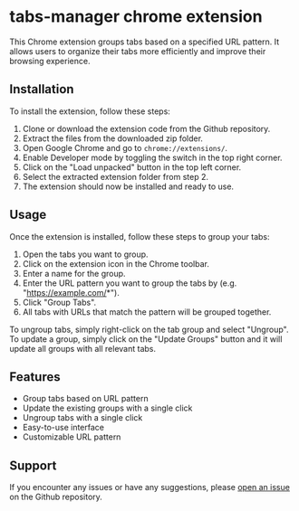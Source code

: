 # tabs-manager chrome extension

This Chrome extension groups tabs based on a specified URL pattern. It allows users to organize their tabs more efficiently and improve their browsing experience.

## Installation

To install the extension, follow these steps:

1. Clone or download the extension code from the Github repository.
2. Extract the files from the downloaded zip folder.
3. Open Google Chrome and go to `chrome://extensions/`.
4. Enable Developer mode by toggling the switch in the top right corner.
5. Click on the "Load unpacked" button in the top left corner.
6. Select the extracted extension folder from step 2.
7. The extension should now be installed and ready to use.

## Usage

Once the extension is installed, follow these steps to group your tabs:

1. Open the tabs you want to group.
2. Click on the extension icon in the Chrome toolbar.
3. Enter a name for the group.
4. Enter the URL pattern you want to group the tabs by (e.g. "https://example.com/*").
5. Click "Group Tabs".
6. All tabs with URLs that match the pattern will be grouped together.

To ungroup tabs, simply right-click on the tab group and select "Ungroup".
To update a group, simply click on the "Update Groups" button and it will update all groups with all relevant tabs.

## Features

- Group tabs based on URL pattern
- Update the existing groups with a single click
- Ungroup tabs with a single click
- Easy-to-use interface
- Customizable URL pattern

## Support

If you encounter any issues or have any suggestions, please [open an issue](https://github.com/abdulbugti1/tabs-manager/issues) on the Github repository.
